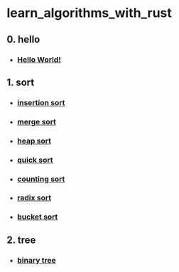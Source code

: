 # learn_algorithms_with_rust

## 0. hello
   - ### [Hello World!](./src/hello/hello.rs)

## 1. sort
   - ### [insertion sort](./src/sort/insertion.rs)
   - ### [merge sort](./src/sort/merge.rs)
   - ### [heap sort](./src/sort/heap.rs)
   - ### [quick sort](./src/sort/quick.rs)
   - ### [counting sort](./src/sort/counting.rs)
   - ### [radix sort](./src/sort/radix.rs)
   - ### [bucket sort](./src/sort/bucket.rs)

## 2. tree
   - ### [binary tree](./src/tree/binary.rs)
